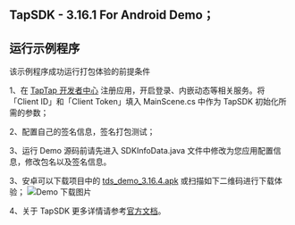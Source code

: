 ## TapSDK - 3.16.1 For Android Demo；

## 运行示例程序

该示例程序成功运行打包体验的前提条件

1、在 [TapTap 开发者中心](https://developer.taptap.com/) 注册应用，开启登录、内嵌动态等相关服务。将「Client ID」和「Client Token」填入 MainScene.cs 中作为 TapSDK 初始化所需的参数；

2、配置自己的签名信息，签名打包测试；

3、运行 Demo 源码前请先进入 SDKInfoData.java 文件中修改为您应用配置信息，修改包名以及签名信息。

3、安卓可以下载项目中的 [tds_demo_3.16.4.apk](https://capacity-files.lcfile.com/OousnGjcPitdWwY68Ukm0ki1GNvm3Jhh/tds_demo_3.16.4.apk) 或扫描如下二维码进行下载体验；
![Demo 下载图片](https://capacity-files.lcfile.com/TNPNCYWVEQ5rhN4hW1DcHJ809VKFKURD/android_demo.png)

4、关于 TapSDK 更多详情请参考[官方文档](https://developer.taptap.com/docs/sdk/)。

